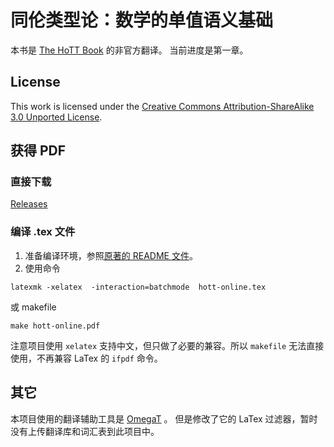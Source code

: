 同伦类型论：数学的单值语义基础
=
本书是 [The HoTT Book](https://github.com/HoTT/book) 的非官方翻译。
当前进度是第一章。

## License
This work is licensed under the
[Creative Commons Attribution-ShareAlike 3.0 Unported License](http://creativecommons.org/licenses/by-sa/3.0/).

## 获得 PDF
### 直接下载
[Releases](https://github.com/ilhikki/hott-book-zh/releases)

### 编译 .tex 文件
1. 准备编译环境，参照[原著的 README 文件](README.src.md)。
1. 使用命令
```
latexmk -xelatex  -interaction=batchmode  hott-online.tex
```
或 makefile
```
make hott-online.pdf
```
注意项目使用 `xelatex` 支持中文，但只做了必要的兼容。所以 `makefile` 无法直接使用，不再兼容 LaTex 的 `ifpdf` 命令。

## 其它
本项目使用的翻译辅助工具是 [OmegaT](https://github.com/omegat-org/omegat) 。
但是修改了它的 LaTex 过滤器，暂时没有上传翻译库和词汇表到此项目中。

